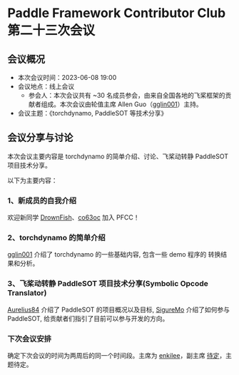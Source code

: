 # Paddle Framework Contributor Club 第二十三次会议

## 会议概况

- 本次会议时间：2023-06-08 19:00
- 会议地点：线上会议
  - 参会人：本次会议共有 ~30 名成员参会，由来自全国各地的飞桨框架的贡献者组成。本次会议由轮值主席 Allen Guo（[gglin001](https://github.com/gglin001)）主持。
- 会议主题：《torchdynamo, PaddleSOT 等技术分享》

## 会议分享与讨论

本次会议主要内容是 torchdynamo 的简单介绍、讨论、飞桨动转静 PaddleSOT 项目技术分享。

以下为主要内容：

### 1、新成员的自我介绍

欢迎新同学 [DrownFish](https://github.com/DrownFish19)、[co63oc](https://github.com/co63oc) 加入 PFCC！

### 2、torchdynamo 的简单介绍

[gglin001](https://github.com/gglin001) 介绍了 torchdynamo 的一些基础内容, 包含一些 demo 程序的 转换结果和分析。

### 3、飞桨动转静 PaddleSOT 项目技术分享(Symbolic Opcode Translator)

[Aurelius84](https://github.com/Aurelius84) 介绍了 PaddleSOT 的项目概况以及目标, [SigureMo](https://github.com/SigureMo) 介绍了如何参与 PaddleSOT, 给贡献者们指引了目前可以参与开发的方向。

### 下次会议安排

确定下次会议的时间为两周后的同一个时间段。主席为 [enkilee](https://github.com/enkilee)，副主席 [待定]()，主题待定。
